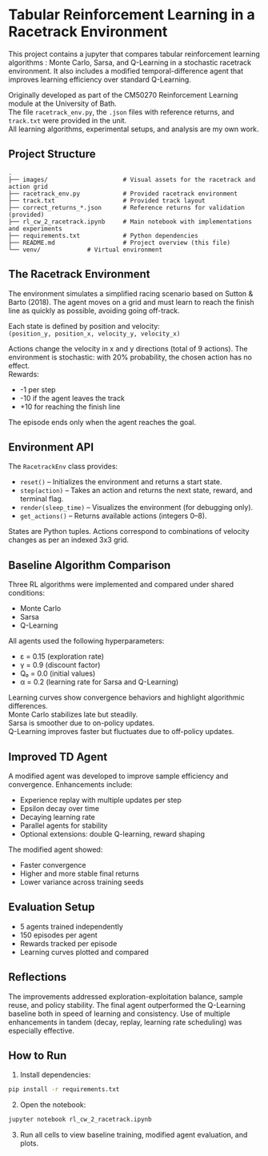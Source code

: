 
# Tabular Reinforcement Learning in a Racetrack Environment

This project contains a jupyter that compares tabular reinforcement learning algorithms : Monte Carlo, Sarsa, and Q-Learning  in a stochastic racetrack environment. It also includes a modified temporal-difference agent that improves learning efficiency over standard Q-Learning.

Originally developed as part of the CM50270 Reinforcement Learning module at the University of Bath.  
The file `racetrack_env.py`, the `.json` files with reference returns, and `track.txt` were provided in the unit.  
All learning algorithms, experimental setups, and analysis are my own work.

## Project Structure

```
.
├── images/                     # Visual assets for the racetrack and action grid
├── racetrack_env.py            # Provided racetrack environment
├── track.txt                   # Provided track layout
├── correct_returns_*.json      # Reference returns for validation (provided)
├── rl_cw_2_racetrack.ipynb     # Main notebook with implementations and experiments
├── requirements.txt            # Python dependencies
├── README.md                   # Project overview (this file)
└── venv/             # Virtual environment
```

## The Racetrack Environment

The environment simulates a simplified racing scenario based on Sutton & Barto (2018). The agent moves on a grid and must learn to reach the finish line as quickly as possible, avoiding going off-track.

Each state is defined by position and velocity:  
`(position_y, position_x, velocity_y, velocity_x)`

Actions change the velocity in x and y directions (total of 9 actions). The environment is stochastic: with 20% probability, the chosen action has no effect.  
Rewards:
- -1 per step  
- -10 if the agent leaves the track  
- +10 for reaching the finish line

The episode ends only when the agent reaches the goal.

## Environment API

The `RacetrackEnv` class provides:

- `reset()` – Initializes the environment and returns a start state.
- `step(action)` – Takes an action and returns the next state, reward, and terminal flag.
- `render(sleep_time)` – Visualizes the environment (for debugging only).
- `get_actions()` – Returns available actions (integers 0–8).

States are Python tuples. Actions correspond to combinations of velocity changes as per an indexed 3x3 grid.

## Baseline Algorithm Comparison

Three RL algorithms were implemented and compared under shared conditions:

- Monte Carlo
- Sarsa
- Q-Learning

All agents used the following hyperparameters:

- ε = 0.15 (exploration rate)  
- γ = 0.9 (discount factor)  
- Q₀ = 0.0 (initial values)  
- α = 0.2 (learning rate for Sarsa and Q-Learning)

Learning curves show convergence behaviors and highlight algorithmic differences.  
Monte Carlo stabilizes late but steadily.  
Sarsa is smoother due to on-policy updates.  
Q-Learning improves faster but fluctuates due to off-policy updates.

## Improved TD Agent

A modified agent was developed to improve sample efficiency and convergence. Enhancements include:

- Experience replay with multiple updates per step
- Epsilon decay over time
- Decaying learning rate
- Parallel agents for stability
- Optional extensions: double Q-learning, reward shaping

The modified agent showed:

- Faster convergence  
- Higher and more stable final returns  
- Lower variance across training seeds

## Evaluation Setup

- 5 agents trained independently  
- 150 episodes per agent  
- Rewards tracked per episode  
- Learning curves plotted and compared

## Reflections

The improvements addressed exploration-exploitation balance, sample reuse, and policy stability. The final agent outperformed the Q-Learning baseline both in speed of learning and consistency. Use of multiple enhancements in tandem (decay, replay, learning rate scheduling) was especially effective.

## How to Run

1. Install dependencies:

```bash
pip install -r requirements.txt
```

2. Open the notebook:

```bash
jupyter notebook rl_cw_2_racetrack.ipynb
```

3. Run all cells to view baseline training, modified agent evaluation, and plots.

